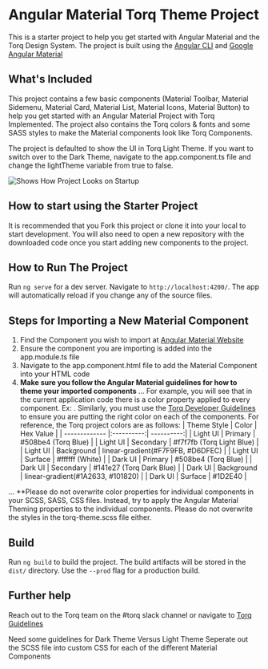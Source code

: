 # Angular Material Torq Theme Project

This is a starter project to help you get started with Angular Material and the Torq Design System. The project is built using the [Angular CLI](https://cli.angular.io/) and [Google Angular Material](https://material.angular.io/)

## What's Included

This project contains a few basic components (Material Toolbar, Material Sidemenu, Material Card, Material List, Material Icons, Material Button) to help you get started with an Angular Material Project with Torq Implemented. The project also contains the Torq colors & fonts and some SASS styles to make the Material components look like Torq Components. 

The project is defaulted to show the UI in Torq Light Theme. If you want to switch over to the Dark Theme, navigate to the app.component.ts file and change the lightTheme variable from true to false. 

![Shows How Project Looks on Startup](https://i.imgur.com/NHVmEcz.jpg "Shows How Project Looks on Startup")

## How to start using the Starter Project

It is recommended that you Fork this project or clone it into your local to start development. You will also need to open a new repository with the downloaded code once you start adding new components to the project. 

## How to Run The Project

Run `ng serve` for a dev server. Navigate to `http://localhost:4200/`. The app will automatically reload if you change any of the source files.

## Steps for Importing a New Material Component

1. Find the Component you wish to import at [Angular Material Website](https://material.angular.io/components/categories)
2. Ensure the component you are importing is added into the app.module.ts file
3. Navigate to the app.component.html file to add the Material Component into your HTML code
4. **Make sure you follow the Angular Material guidelines for how to theme your imported components**
... For example, you will see that in the current application code there is a color property applied to every component. Ex: <mat-toolbar color="surface">. Similarly, you must use the [Torq Developer Guidelines](http://guidelines.torq.design) to ensure you are putting the right color on each of the components. For reference, the Torq project colors are as follows:
    | Theme Style   | Color      | Hex Value  |
    | ------------- |:----------:| ----------:|
    | Light UI      | Primary    | #508be4 (Torq Blue) |
    | Light UI      | Secondary  | #f7f7fb (Torq Light Blue) |
    | Light UI      | Background | linear-gradient(#F7F9FB, #D6DFEC)  |
    | Light UI      | Surface    | #ffffff (White) |
    | Dark UI       | Primary    | #508be4 (Torq Blue) |
    | Dark UI       | Secondary  | #141e27 (Torq Dark Blue) |
    | Dark UI       | Background | linear-gradient(#1A2633, #101820) |
    | Dark UI       | Surface    | #1D2E40 |

... **Please do not overwrite color properties for individual components in your SCSS, SASS, CSS files. Instead, try to apply the Angular Material Theming properties to the individual components. Please do not overwrite the styles in the torq-theme.scss file either. 

## Build

Run `ng build` to build the project. The build artifacts will be stored in the `dist/` directory. Use the `--prod` flag for a production build.

## Further help

Reach out to the Torq team on the #torq slack channel or navigate to [Torq Guidelines](http://guidelines.torq.design)



Need some guidelines for Dark Theme Versus Light Theme
Seperate out the SCSS file into custom CSS for each of the different Material Components 
